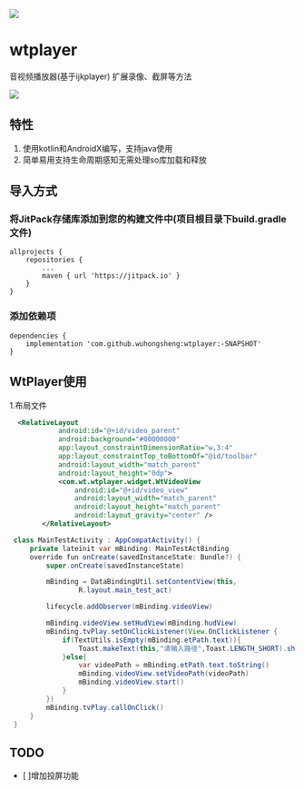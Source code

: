 [![](https://www.jitpack.io/v/wuhongsheng/wtplayer.svg)](https://www.jitpack.io/#wuhongsheng/wtplayer)
# wtplayer
音视频播放器(基于ijkplayer)
扩展录像、截屏等方法

![](https://github.com/wuhongsheng/wtplayer/blob/master/record.gif)

## 特性

1. 使用kotlin和AndroidX编写，支持java使用
2. 简单易用支持生命周期感知无需处理so库加载和释放


## 导入方式
### 将JitPack存储库添加到您的构建文件中(项目根目录下build.gradle文件)
```
allprojects {
    repositories {
        ...
        maven { url 'https://jitpack.io' }
    }
}
```

### 添加依赖项

```
dependencies {
    implementation 'com.github.wuhongsheng:wtplayer:-SNAPSHOT'
}
```

## WtPlayer使用

1.布局文件
```xml
  <RelativeLayout
            android:id="@+id/video_parent"
            android:background="#00000000"
            app:layout_constraintDimensionRatio="w,3:4"
            app:layout_constraintTop_toBottomOf="@id/toolbar"
            android:layout_width="match_parent"
            android:layout_height="0dp">
            <com.wt.wtplayer.widget.WtVideoView
                android:id="@+id/video_view"
                android:layout_width="match_parent"
                android:layout_height="match_parent"
                android:layout_gravity="center" />
        </RelativeLayout>
```

```java
 class MainTestActivity : AppCompatActivity() {
     private lateinit var mBinding: MainTestActBinding
     override fun onCreate(savedInstanceState: Bundle?) {
         super.onCreate(savedInstanceState)

         mBinding = DataBindingUtil.setContentView(this,
                 R.layout.main_test_act)

         lifecycle.addObserver(mBinding.videoView)

         mBinding.videoView.setHudView(mBinding.hudView)
         mBinding.tvPlay.setOnClickListener(View.OnClickListener {
             if(TextUtils.isEmpty(mBinding.etPath.text)){
                 Toast.makeText(this,"请输入路径",Toast.LENGTH_SHORT).show()
             }else{
                 var videoPath = mBinding.etPath.text.toString()
                 mBinding.videoView.setVideoPath(videoPath)
                 mBinding.videoView.start()
             }
         })
         mBinding.tvPlay.callOnClick()
     }
 }
```


## TODO

- [ ]增加投屏功能

